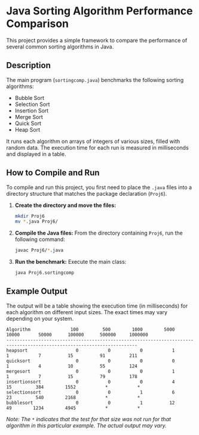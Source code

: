 # Java Sorting Algorithm Performance Comparison

This project provides a simple framework to compare the performance of several common sorting algorithms in Java.

## Description

The main program (`sortingcomp.java`) benchmarks the following sorting algorithms:
*   Bubble Sort
*   Selection Sort
*   Insertion Sort
*   Merge Sort
*   Quick Sort
*   Heap Sort

It runs each algorithm on arrays of integers of various sizes, filled with random data. The execution time for each run is measured in milliseconds and displayed in a table.

## How to Compile and Run

To compile and run this project, you first need to place the `.java` files into a directory structure that matches the package declaration (`Proj6`).

1.  **Create the directory and move the files:**
    ```bash
    mkdir Proj6
    mv *.java Proj6/
    ```

2.  **Compile the Java files:**
    From the directory containing `Proj6`, run the following command:
    ```bash
    javac Proj6/*.java
    ```

3.  **Run the benchmark:**
    Execute the main class:
    ```bash
    java Proj6.sortingcomp
    ```

## Example Output

The output will be a table showing the execution time (in milliseconds) for each algorithm on different input sizes. The exact times may vary depending on your system.

```
Algorithm               100         500        1000        5000       10000       50000      100000      500000     1000000
-----------------------------------------------------------------------------------------------------------------------
heapsort                  0           0           0           1           1           7          15          91         211
quicksort                 0           0           0           0           1           4          10          55         124
mergesort                 0           0           0           1           1           7          15          79         178
insertionsort             0           0           0           4          15         384        1552           *           *
selectionsort             0           0           1           6          23         540        2168           *           *
bubblesort                0           0           1          12          49        1234        4945           *           *
```
*Note: The `*` indicates that the test for that size was not run for that algorithm in this particular example. The actual output may vary.*

